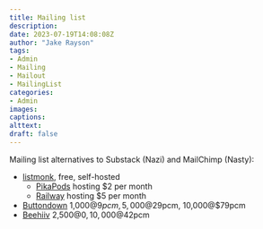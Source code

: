 ```yaml
---
title: Mailing list
description: 
date: 2023-07-19T14:08:08Z
author: "Jake Rayson"
tags: 
- Admin
- Mailing
- Mailout
- MailingList
categories:
- Admin
images: 
captions:
alttext:
draft: false
---
```


Mailing list alternatives to Substack (Nazi) and MailChimp (Nasty):

* [listmonk](https://listmonk.app/), free, self-hosted
  * [PikaPods](https://www.pikapods.com/apps) hosting $2 per month
  * [Railway](https://railway.app/pricing) hosting $5 per month
* [Buttondown](https://buttondown.email/) 1,000@$9 pcm, 5,000@$29pcm, 10,000@$79pcm
* [Beehiiv](https://www.beehiiv.com/pricing) 2,500@$0, 10,000@$42pcm

